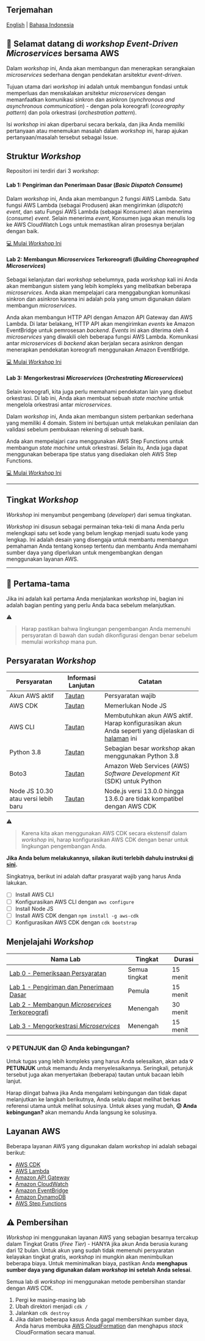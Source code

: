 ## Terjemahan
[English](README.md) | [Bahasa Indonesia](README-id.md)

## 🚀 Selamat datang di _workshop_ _Event-Driven Microservices_ bersama AWS
Dalam _workshop_ ini, Anda akan membangun dan menerapkan serangkaian _microservices_ sederhana dengan pendekatan arsitektur _event-driven_.

Tujuan utama dari _workshop_ ini adalah untuk membangun fondasi untuk memperluas dan menskalakan arsitektur _microservices_ dengan memanfaatkan komunikasi sinkron dan asinkron (_synchronous and asynchronous communication_) - dengan pola koreografi (_coreography pattern_) dan pola orkestrasi (_orchestration pattern_).

Isi _workshop_ ini akan diperbarui secara berkala, dan jika Anda memiliki pertanyaan atau menemukan masalah dalam _workshop_ ini, harap ajukan pertanyaan/masalah tersebut sebagai Issue.

## Struktur _Workshop_
Repositori ini terdiri dari 3 _workshop_:

#### **Lab 1: Pengiriman dan Penerimaan Dasar (_Basic Dispatch Consume_)**
Dalam _workshop_ ini, Anda akan membangun 2 fungsi AWS Lambda. Satu fungsi AWS Lambda (sebagai Produsen) akan mengirimkan (_dispatch_) _event_, dan satu Fungsi AWS Lambda (sebagai Konsumen) akan menerima (_consume_) _event_. Selain menerima _event_, Konsumen juga akan menulis log ke AWS CloudWatch Logs untuk memastikan aliran prosesnya berjalan dengan baik.

[💻 Mulai _Workshop_ Ini](https://github.com/donnieprakoso/workshop-eventDrivenMicroservices/tree/master/1-lab-basicDispatchConsumeEvent)

#### **Lab 2: Membangun _Microservices_ Terkoreografi (_Building Choreographed Microservices_)**
Sebagai kelanjutan dari _workshop_ sebelumnya, pada _workshop_ kali ini Anda akan membangun sistem yang lebih kompleks yang melibatkan beberapa _microservices_. Anda akan mempelajari cara menggabungkan komunikasi sinkron dan asinkron karena ini adalah pola yang umum digunakan dalam membangun _microservices_.

Anda akan membangun HTTP API dengan Amazon API Gateway dan AWS Lambda. Di latar belakang, HTTP API akan mengirimkan _events_ ke Amazon EventBridge untuk pemrosesan _backend_. _Events_ ini akan diterima oleh 4 _microservices_ yang diwakili oleh beberapa fungsi AWS Lambda. Komunikasi antar _microservices_ di _backend_ akan berjalan secara asinkron dengan menerapkan pendekatan koreografi menggunakan Amazon EventBridge.

[💻 Mulai _Workshop_ Ini](https://github.com/donnieprakoso/workshop-eventDrivenMicroservices/tree/master/2-lab-choreographMicroservices)

#### **Lab 3: Mengorkestrasi _Microservices_ (_Orchestrating Microservices_)**
Selain koreografi, kita juga perlu memahami pendekatan lain yang disebut orkestrasi. Di lab ini, Anda akan membuat sebuah _state machine_ untuk mengelola orkestrasi antar _microservices_.

Dalam _workshop_ ini, Anda akan membangun sistem perbankan sederhana yang memiliki 4 domain. Sistem ini bertujuan untuk melakukan penilaian dan validasi sebelum pembukaan rekening di sebuah bank.

Anda akan mempelajari cara menggunakan AWS Step Functions untuk membangun _state machine_ untuk orkestrasi. Selain itu, Anda juga dapat menggunakan beberapa tipe status yang disediakan oleh AWS Step Functions.

[💻 Mulai _Workshop_ Ini](https://github.com/donnieprakoso/workshop-eventDrivenMicroservices/tree/master/3-lab-orchestrateMicroservices)

---

## Tingkat _Workshop_
_Workshop_ ini menyambut pengembang (_developer_) dari semua tingkatan.

_Workshop_ ini disusun sebagai permainan teka-teki di mana Anda perlu melengkapi satu set kode yang belum lengkap menjadi suatu kode yang lengkap. Ini adalah desain yang disengaja untuk membantu membangun pemahaman Anda tentang konsep tertentu dan membantu Anda memahami sumber daya yang diperlukan untuk mengembangkan dengan menggunakan layanan AWS.

---

## 🛑 Pertama-tama
Jika ini adalah kali pertama Anda menjalankan _workshop_ ini, bagian ini adalah bagian penting yang perlu Anda baca sebelum melanjutkan.

⚠️
>  Harap pastikan bahwa lingkungan pengembangan Anda memenuhi persyaratan di bawah dan sudah dikonfigurasi dengan benar sebelum memulai _workshop_ mana pun.

## **Persyaratan _Workshop_**

Persyaratan | Informasi Lanjutan | Catatan
--- | --- | ---
Akun AWS aktif | [Tautan](https://aws.amazon.com/) | Persyaratan wajib
AWS CDK | [Tautan](https://aws.amazon.com/cdk/) | Memerlukan Node JS   
AWS CLI | [Tautan](https://aws.amazon.com/cli/) | Membutuhkan akun AWS aktif. Harap konfigurasikan akun Anda seperti yang dijelaskan di [halaman](https://docs.aws.amazon.com/cli/latest/userguide/cli-chap-configure.html) ini
Python 3.8 | [Tautan](https://www.python.org/downloads/release/python-380/) | Sebagian besar _workshop_ akan menggunakan Python 3.8   
Boto3 | [Tautan](https://aws.amazon.com/sdk-for-python/) | Amazon Web Services (AWS) _Software Development Kit_ (SDK) untuk Python
Node JS 10.30 atau versi lebih baru | [Tautan](https://nodejs.org/en/download/current/) | Node.js versi 13.0.0 hingga 13.6.0 are tidak kompatibel dengan AWS CDK

⚠️
> Karena kita akan menggunakan AWS CDK secara ekstensif dalam _workshop_ ini, harap konfigurasikan AWS CDK dengan benar untuk lingkungan pengembangan Anda. 

**Jika Anda belum melakukannya, silakan ikuti terlebih dahulu instruksi [di sini](https://docs.aws.amazon.com/cdk/latest/guide/getting_started.html).**

Singkatnya, berikut ini adalah daftar prasyarat wajib yang harus Anda lakukan.
- [ ] Install AWS CLI  
- [ ] Konfigurasikan AWS CLI dengan `aws configure`  
- [ ] Install Node JS  
- [ ] Install AWS CDK dengan `npm install -g aws-cdk`  
- [ ] Konfigurasikan AWS CDK dengan `cdk bootstrap`

## Menjelajahi _Workshop_
Nama Lab | Tingkat | Durasi
--- | --- | ---
[Lab 0 - Pemeriksaan Persyaratan](https://github.com/donnieprakoso/workshop-eventDrivenMicroservices/tree/master/0-requirements-checking) | Semua tingkat | 15 menit
[Lab 1 - Pengiriman dan Penerimaan Dasar](https://github.com/donnieprakoso/workshop-eventDrivenMicroservices/tree/master/1-lab-basicDispatchConsumeEvent) | Pemula | 15 menit
[Lab 2 - Membangun _Microservices_ Terkoreografi](https://github.com/donnieprakoso/workshop-eventDrivenMicroservices/tree/master/2-lab-choreographMicroservices) | Menengah | 30 menit
[Lab 3 - Mengorkestrasi _Microservices_](https://github.com/donnieprakoso/workshop-eventDrivenMicroservices/tree/master/3-lab-orchestrateMicroservices) | Menengah | 15 menit

### **💡 PETUNJUK** dan **😕 Anda kebingungan?**
Untuk tugas yang lebih kompleks yang harus Anda selesaikan, akan ada **💡 PETUNJUK** untuk memandu Anda menyelesaikannya. Seringkali, petunjuk tersebut juga akan menyertakan (beberapa) tautan untuk bacaan lebih lanjut.

Harap diingat bahwa jika Anda mengalami kebingungan dan tidak dapat melanjutkan ke langkah berikutnya, Anda selalu dapat melihat berkas referensi utama untuk melihat solusinya. Untuk akses yang mudah, **😕 Anda kebingungan?** akan memandu Anda langsung ke solusinya.

## Layanan AWS
Beberapa layanan AWS yang digunakan dalam _workshop_ ini adalah sebagai berikut:
- [AWS CDK](https://aws.amazon.com/cdk/)
- [AWS Lambda](https://aws.amazon.com/lambda/)
- [Amazon API Gateway](https://aws.amazon.com/api-gateway/)
- [Amazon CloudWatch](https://aws.amazon.com/cloudwatch/)
- [Amazon EventBridge](https://aws.amazon.com/eventbridge/)
- [Amazon DynamoDB](https://aws.amazon.com/dynamodb/)
- [AWS Step Functions](https://aws.amazon.com/step-functions/)

## ⚠️  Pembersihan
_Workshop_ ini menggunakan layanan AWS yang sebagian besarnya tercakup dalam Tingkat Gratis (_Free Tier_) - HANYA jika akun Anda berusia kurang dari 12 bulan. Untuk akun yang sudah tidak memenuhi persyaratan kelayakan tingkat gratis, _workshop_ ini mungkin akan menimbulkan beberapa biaya. Untuk meminimalkan biaya, pastikan Anda **menghapus sumber daya yang digunakan dalam _workshop_ ini setelah Anda selesai**.

Semua lab di _workshop_ ini menggunakan metode pembersihan standar dengan AWS CDK.
1. Pergi ke masing-masing lab
2. Ubah direktori menjadi `cdk /`
3. Jalankan `cdk destroy`
4. Jika dalam beberapa kasus Anda gagal membersihkan sumber daya, Anda harus membuka [AWS CloudFormation](https://console.aws.amazon.com/cloudformation/) dan menghapus _stack_ CloudFormation secara manual.